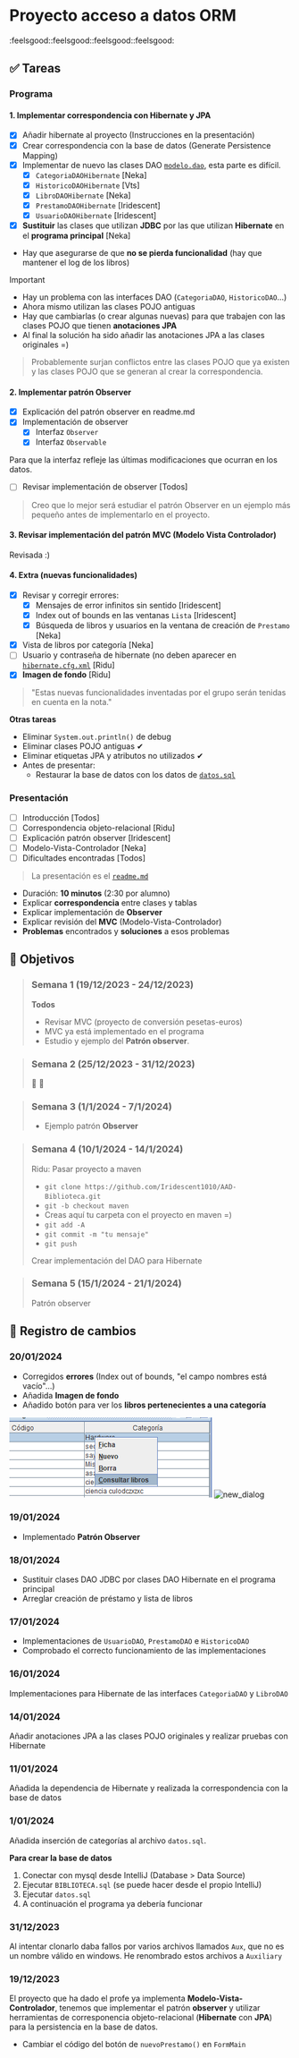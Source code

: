 # Proyecto acceso a datos ORM

:feelsgood::feelsgood::feelsgood::feelsgood:

## ✅ Tareas

### Programa

#### 1. Implementar correspondencia con Hibernate y JPA

- [x] Añadir hibernate al proyecto (Instrucciones en la presentación)
- [x] Crear correspondencia con la base de datos (Generate Persistence Mapping)
- [x] Implementar de nuevo las clases DAO [`modelo.dao`](./Biblioteca%20MVC/src/modelo/dao/), esta parte es difícil.
    - [x] `CategoriaDAOHibernate` [Neka]
    - [x] `HistoricoDAOHibernate` [Vts]
    - [x] `LibroDAOHibernate` [Neka]
    - [x] `PrestamoDAOHibernate` [Iridescent]
    - [x] `UsuarioDAOHibernate` [Iridescent]

- [x] **Sustituir** las clases que utilizan **JDBC** por las que utilizan **Hibernate** en el **programa principal** [Neka]

- Hay que asegurarse de que **no se pierda funcionalidad** (hay que mantener el
log de los libros)
     
> [!IMPORTANT]  
> - Hay un problema con las interfaces DAO (`CategoriaDAO`, `HistoricoDAO`...)
> - Ahora mismo utilizan las clases POJO antiguas
> - Hay que cambiarlas (o crear algunas nuevas) para que trabajen con las clases POJO que tienen **anotaciones JPA**
> - Al final la solución ha sido añadir las anotaciones JPA a las clases originales =)
     
> Probablemente surjan conflictos entre las clases POJO que ya existen y las clases POJO que se generan al crear la correspondencia.

#### 2. Implementar patrón Observer

- [x] Explicación del patrón observer en readme.md
- [x] Implementación de observer
    - [x] Interfaz `Observer`
    - [x] Interfaz `Observable`

Para que la interfaz refleje las últimas modificaciones que ocurran en los datos.
- [ ] Revisar implementación de observer [Todos]

> Creo que lo mejor será estudiar el patrón Observer en un ejemplo más pequeño antes de implementarlo en el proyecto.

#### 3. Revisar implementación del patrón **MVC** (Modelo Vista Controlador)

Revisada :)

#### 4. Extra (nuevas funcionalidades)

- [x] Revisar y corregir errores:
    - [x] Mensajes de error infinitos sin sentido [Iridescent]
    - [x] Index out of bounds en las ventanas `Lista` [Iridescent]
    - [x] Búsqueda de libros y usuarios en la ventana de creación de `Prestamo` [Neka]
- [x] Vista de libros por categoría [Neka]
- [ ] Usuario y contraseña de hibernate (no deben aparecer en [`hibernate.cfg.xml`](Biblioteca%20MVC/src/hibernate.cfg.xml) [Ridu]
- [x] **Imagen de fondo** [Ridu]

> "Estas nuevas funcionalidades inventadas por el grupo serán tenidas en cuenta en la nota."

**Otras tareas**

- Eliminar `System.out.println()` de debug
- Eliminar clases POJO antiguas ✔
- Eliminar etiquetas JPA y atributos no utilizados ✔
- Antes de presentar:
    - Restaurar la base de datos con los datos de [`datos.sql`](Biblioteca%20MVC/ficheros/datos.sql)

### Presentación

- [ ] Introducción [Todos]
- [ ] Correspondencia objeto-relacional [Ridu]
- [ ] Explicación patrón observer [Iridescent]
- [ ] Modelo-Vista-Controlador [Neka]
- [ ] Dificultades encontradas [Todos]

> La presentación es el [`readme.md`](./readme.md)

- Duración: **10 minutos** (2:30 por alumno)
- Explicar **correspondencia** entre clases y tablas
- Explicar implementación de **Observer**
- Explicar revisión del **MVC** (Modelo-Vista-Controlador)
- **Problemas** encontrados y **soluciones** a esos problemas 


## 🎯 Objetivos

> ### Semana 1 (19/12/2023 - 24/12/2023)
> 
> **Todos**
> - Revisar MVC (proyecto de conversión pesetas-euros)
> - MVC ya está implementado en el programa
> - Estudio y ejemplo del **Patrón observer**.

> ### Semana 2 (25/12/2023 - 31/12/2023)
>
> 🎄 🎅
> 

> ### Semana 3 (1/1/2024 - 7/1/2024) 
> 
> - Ejemplo patrón **Observer**

> ### Semana 4 (10/1/2024 - 14/1/2024)
>
> Ridu: Pasar proyecto a maven
> - `git clone https://github.com/Iridescent1010/AAD-Biblioteca.git`
> - `git -b checkout maven`
> - Creas aquí tu carpeta con el proyecto en maven =)
> - `git add -A`
> - `git commit -m "tu mensaje"`
> - `git push`
>
> Crear implementación del DAO para Hibernate

> ### Semana 5 (15/1/2024 - 21/1/2024)
>
> Patrón observer

## 📄 Registro de cambios

### 20/01/2024

- Corregidos **errores** (Index out of bounds, "el campo nombres está vacío"...)
- Añadida **Imagen de fondo**
- Añadido botón para ver los **libros pertenecientes a una categoría**

![new\_button](./media/new_button.png)
![new\_dialog](./media/new_dialog)

### 19/01/2024

- Implementado **Patrón Observer**

### 18/01/2024

- Sustituir clases DAO JDBC por clases DAO Hibernate en el programa principal
- Arreglar creación de préstamo y lista de libros

### 17/01/2024

- Implementaciones de `UsuarioDAO`, `PrestamoDAO` e `HistoricoDAO`
- Comprobado el correcto funcionamiento de las implementaciones

### 16/01/2024

Implementaciones para Hibernate de las interfaces `CategoriaDAO` y `LibroDAO`

### 14/01/2024

Añadir anotaciones JPA a las clases POJO originales y realizar pruebas con
Hibernate

### 11/01/2024

Añadida la dependencia de Hibernate y realizada la correspondencia con la
base de datos

### 1/01/2024

Añadida inserción de categorías al archivo `datos.sql`.

**Para crear la base de datos**
1. Conectar con mysql desde IntelliJ (Database \> Data Source)
2. Ejecutar `BIBLIOTECA.sql` (se puede hacer desde el propio IntelliJ)
3. Ejecutar `datos.sql`
4. A continuación el programa ya debería funcionar 

### 31/12/2023

Al intentar clonarlo daba fallos por varios archivos llamados `Aux`,
que no es un nombre válido en windows. He renombrado estos archivos a `Auxiliary`

### 19/12/2023
 
El proyecto que ha dado el profe ya implementa **Modelo-Vista-Controlador**,
tenemos que implementar el patrón **observer** y utilizar herramientas de
corresponencia objeto-relacional (**Hibernate** con **JPA**) para la persistencia en la
base de datos.
 
- Cambiar el código del botón de `nuevoPrestamo()` en `FormMain`

